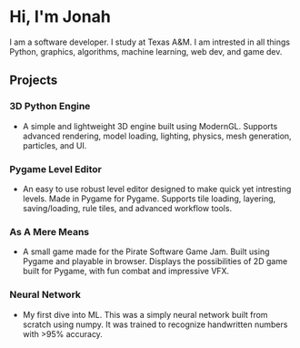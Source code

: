 # Hi, I'm Jonah
I am a software developer. I study at Texas A&M. I am intrested in all things Python, graphics, algorithms, machine learning, web dev, and game dev.
## Projects
### 3D Python Engine
- A simple and lightweight 3D engine built using ModernGL. Supports advanced rendering, model loading, lighting, physics, mesh generation, particles, and UI.
### Pygame Level Editor
- An easy to use robust level editor designed to make quick yet intresting levels. Made in Pygame for Pygame. Supports tile loading, layering, saving/loading, rule tiles, and advanced workflow tools.
### As A Mere Means
- A small game made for the Pirate Software Game Jam. Built using Pygame and playable in browser. Displays the possibilities of 2D game built for Pygame, with fun combat and impressive VFX.
### Neural Network
- My first dive into ML. This was a simply neural network built from scratch using numpy. It was trained to recognize handwritten numbers with >95% accuracy. 
